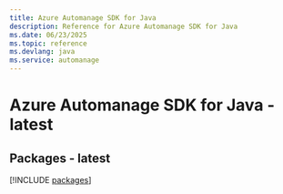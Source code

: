 ```yaml
---
title: Azure Automanage SDK for Java
description: Reference for Azure Automanage SDK for Java
ms.date: 06/23/2025
ms.topic: reference
ms.devlang: java
ms.service: automanage
---
```

# Azure Automanage SDK for Java - latest
## Packages - latest
[!INCLUDE [packages](automanage-index.md)]